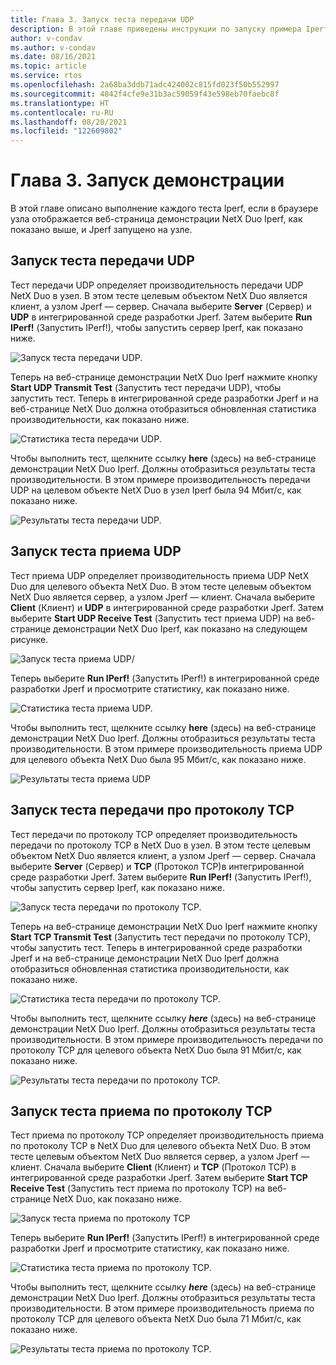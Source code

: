 ```yaml
---
title: Глава 3. Запуск теста передачи UDP
description: В этой главе приведены инструкции по запуску примера Iperf.
author: v-condav
ms.author: v-condav
ms.date: 08/16/2021
ms.topic: article
ms.service: rtos
ms.openlocfilehash: 2a68ba3ddb71adc424002c815fd023f50b552997
ms.sourcegitcommit: 4842f4cfe9e31b3ac59059f43e598eb70faebc8f
ms.translationtype: HT
ms.contentlocale: ru-RU
ms.lasthandoff: 08/20/2021
ms.locfileid: "122609802"
---
```

# <a name="chapter-3-running-the-demonstration"></a>Глава 3. Запуск демонстрации

В этой главе описано выполнение каждого теста Iperf, если в браузере узла отображается веб-страница демонстрации NetX Duo Iperf, как показано выше, и Jperf запущено на узле.

## <a name="running-the-udp-transmit-test"></a>Запуск теста передачи UDP

Тест передачи UDP определяет производительность передачи UDP NetX Duo в узел. В этом тесте целевым объектом NetX Duo является клиент, а узлом Jperf — сервер. Сначала выберите **Server** (Сервер) и **UDP** в интегрированной среде разработки Jperf. Затем выберите **Run IPerf!** (Запустить IPerf!), чтобы запустить сервер Iperf, как показано ниже.

![Запуск теста передачи UDP.](media/picture3.jpg)

Теперь на веб-странице демонстрации NetX Duo Iperf нажмите кнопку **Start UDP Transmit Test** (Запустить тест передачи UDP), чтобы запустить тест. Теперь в интегрированной среде разработки Jperf и на веб-странице NetX Duo должна отобразиться обновленная статистика производительности, как показано ниже.

![Статистика теста передачи UDP.](media/picture4.jpg)

Чтобы выполнить тест, щелкните ссылку **here** (здесь) на веб-странице демонстрации NetX Duo Iperf. Должны отобразиться результаты теста производительности. В этом примере производительность передачи UDP на целевом объекте NetX Duo в узел Iperf была 94 Мбит/с, как показано ниже.

![Результаты теста передачи UDP.](media/picture5.jpg)

## <a name="running-the-udp-receive-test"></a>Запуск теста приема UDP

Тест приема UDP определяет производительность приема UDP NetX Duo для целевого объекта NetX Duo. В этом тесте целевым объектом NetX Duo является сервер, а узлом Jperf — клиент. Сначала выберите **Client** (Клиент) и **UDP** в интегрированной среде разработки Jperf. Затем выберите **Start UDP Receive Test** (Запустить тест приема UDP) на веб-странице демонстрации NetX Duo Iperf, как показано на следующем рисунке.

![Запуск теста приема UDP/](media/picture6.jpg)

Теперь выберите **Run IPerf!** (Запустить IPerf!) в интегрированной среде разработки Jperf и просмотрите статистику, как показано ниже.

![Статистика теста приема UDP.](media/picture7.jpg)

Чтобы выполнить тест, щелкните ссылку **here** (здесь) на веб-странице демонстрации NetX Duo Iperf. Должны отобразиться результаты теста производительности. В этом примере производительность приема UDP для целевого объекта NetX Duo была 95 Мбит/с, как показано ниже.

![Результаты теста приема UDP](media/picture8.jpg)

## <a name="running-the-tcp-transmit-test"></a>Запуск теста передачи про протоколу TCP

Тест передачи по протоколу TCP определяет производительность передачи по протоколу TCP в NetX Duo в узел. В этом тесте целевым объектом NetX Duo является клиент, а узлом Jperf — сервер. Сначала выберите **Server** (Сервер) и **TCP** (Протокол TCP)в интегрированной среде разработки Jperf. Затем выберите **Run IPerf!** (Запустить IPerf!), чтобы запустить сервер Iperf, как показано ниже.

![Запуск теста передачи по протоколу TCP.](media/picture9.jpg)

Теперь на веб-странице демонстрации NetX Duo Iperf нажмите кнопку **Start TCP Transmit Test** (Запустить тест передачи по протоколу TCP), чтобы запустить тест. Теперь в интегрированной среде разработки Jperf и на веб-странице демонстрации NetX Duo Iperf должна отобразиться обновленная статистика производительности, как показано ниже.

![Статистика теста передачи по протоколу TCP.](media/picture10.jpg)

Чтобы выполнить тест, щелкните ссылку ***here*** (здесь) на веб-странице демонстрации NetX Duo Iperf. Должны отобразиться результаты теста производительности. В этом примере производительность передачи по протоколу TCP для целевого объекта NetX Duo была 91 Мбит/с, как показано ниже.

![Результаты теста передачи по протоколу TCP.](media/picture11.jpg)

## <a name="running-the-tcp-receive-test"></a>Запуск теста приема по протоколу TCP

Тест приема по протоколу TCP определяет производительность приема по протоколу TCP в NetX Duo для целевого объекта NetX Duo. В этом тесте целевым объектом NetX Duo является сервер, а узлом Jperf — клиент. Сначала выберите **Client** (Клиент) и **TCP** (Протокол TCP) в интегрированной среде разработки Jperf. Затем выберите **Start TCP Receive Test** (Запустить тест приема по протоколу TCP) на веб-странице NetX Duo, как показано ниже.

![Запуск теста приема по протоколу TCP](media/picture12.jpg)

Теперь выберите **Run IPerf!** (Запустить IPerf!) в интегрированной среде разработки Jperf и просмотрите статистику, как показано ниже.

![Статистика теста приема по протоколу TCP.](media/picture13.jpg)

Чтобы выполнить тест, щелкните ссылку ***here*** (здесь) на веб-странице демонстрации NetX Duo Iperf. Должны отобразиться результаты теста производительности. В этом примере производительность приема по протоколу TCP для целевого объекта NetX Duo была 71 Мбит/с, как показано ниже.

![Результаты теста приема по протоколу TCP.](media/picture14.jpg)
